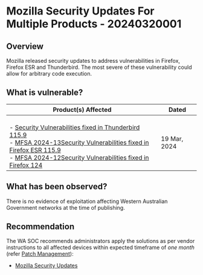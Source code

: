 # Mozilla Security Updates For Multiple Products - 20240320001

## Overview

Mozilla released security updates to address vulnerabilities in Firefox, Firefox ESR and Thunderbird. The most severe of these vulnerability could allow for arbitrary code execution.

## What is vulnerable?

| Product(s) Affected                                                                                                                                                                                                                                                                                                                                                                                   | Dated        |
| ----------------------------------------------------------------------------------------------------------------------------------------------------------------------------------------------------------------------------------------------------------------------------------------------------------------------------------------------------------------------------------------------------- | ------------ |
| <br>- [Security Vulnerabilities fixed in Thunderbird 115.9](https://www.mozilla.org/en-US/security/advisories/mfsa2024-14/) <br>- [MFSA 2024-13Security Vulnerabilities fixed in Firefox ESR 115.9](https://www.mozilla.org/en-US/security/advisories/mfsa2024-13/) <br>- [MFSA 2024-12Security Vulnerabilities fixed in Firefox 124](https://www.mozilla.org/en-US/security/advisories/mfsa2024-12/) | 19 Mar, 2024 |

## What has been observed?

There is no evidence of exploitation affecting Western Australian Government networks at the time of publishing.

## Recommendation

The WA SOC recommends administrators apply the solutions as per vendor instructions to all affected devices within expected timeframe of *one month* (refer [Patch Management](../guidelines/patch-management.md)):

- [Mozilla Security Updates](https://www.mozilla.org/en-US/security/advisories/)
